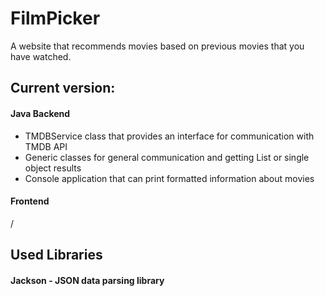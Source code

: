 # FilmPicker
A website that recommends movies based on previous movies that you have watched.

## Current version:

#### Java Backend
* TMDBService class that provides an interface for communication with TMDB API
* Generic classes for general communication and getting List or single object results
* Console application that can print formatted information about movies

#### Frontend
/

## Used Libraries

#### Jackson - JSON data parsing library
